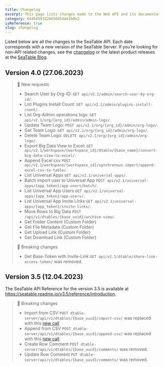 ```yaml
---
title: Changelog
excerpt: This page lists changes made to the Web API and its documentation.
category: 64464593226b5605dde1b0e2
isReference: true
slug: changelog
---
```


<style>
.markdown-body {
	--markdown-title-marginTop: 2em;
}
</style>

Listed below are all the changes to the SeaTable API. Each date corresponds with a new version of the SeaTable Server. If you’re looking for non-API related changes, see the [changelog](https://seatable.io/docs/changelog) or the latest product releases at the [SeaTable Blog](https://seatable.io/blog).

## Version 4.0 (27.06.2023)

> 📘 New requests
> 
> * Search User by Org-ID: `GET api/v2.1/admin/search-user-by-org-id/`.
> * List Plugins Install Count: `GET api/v2.1/admin/plugins-install-count/`.
> * List Org-Admin operations logs: `GET api/v2.1/org/{org_id}/admin/admin-logs/`.
> * Update Team Logo: `POST api/v2.1/org/{org_id}/admin/org-logo/`.
> * Get Team Logo: `GET api/v2.1/org/{org_id}/admin/org-logo/`.
> * Delete Team Logo: `DELETE api/v2.1/org/{org_id}/admin/org-logo/`.
> * Export Big Data View to Excel: `GET api/v2.1/workspace/{workspace_id}/dtable/{base_name}/convert-big-data-view-to-excel/`.
> * Append Excel csv `POST api/v2.1/workspace/{workspace_id}/synchronous-import/append-excel-csv-to-table/`.
> * List Universal Apps `GET api/v2.1/universal-apps/`.
> * Batch import user to Universal App `POST api/v2.1/universal-apps/{app_token}/app-users/batch/`.
> * List Universal App Users `GET api/v2.1/universal-apps/{app_token}/app-users/`.
> * List Universal App Invite Links `GET api/v2.1/universal-apps/{app_token}/invite-links/`.
> * Move Rows to Big Data `POST /api/v1/dtables/{base_uuid}/archive-view/`.
> * Get Folder Content (Custom Folder)
> * Get File Metadata (Custom Folder)
> * Get Upload Link (Custom Folder)
> * Get Download Link (Custom Folder)

> 🚧 Breaking changes
>
> * Get Base-Token with Invite-Link `GET api/v2.1/dtable/share-link-access-token/` was removed.

## Version 3.5 (12.04.2023)

The SeaTable API Reference for the version 3.5 is available at https://seatable.readme.io/v3.5/reference/introduction.

> 🚧 Breaking changes
>
> * Import from CSV `POST dtable-server/api/v1/dtables/{base_uuid}/import-csv/` was replaced with this [new call](/reference/import-base-from-xlsx-or-csv)
> * Append from CSV `POST dtable-server/api/v1/dtables/{base_uuid}/append-csv/` was replaced with this [new call](/reference/import-base-from-xlsx-or-csv).
> * Create Row Comment `POST dtable-server/api/v1/dtables/{base_uuid}/comments/` was removed. 
> * Update Row Comment `PUT dtable-server/api/v1/dtables/{base_uuid}/comments/` was removed.